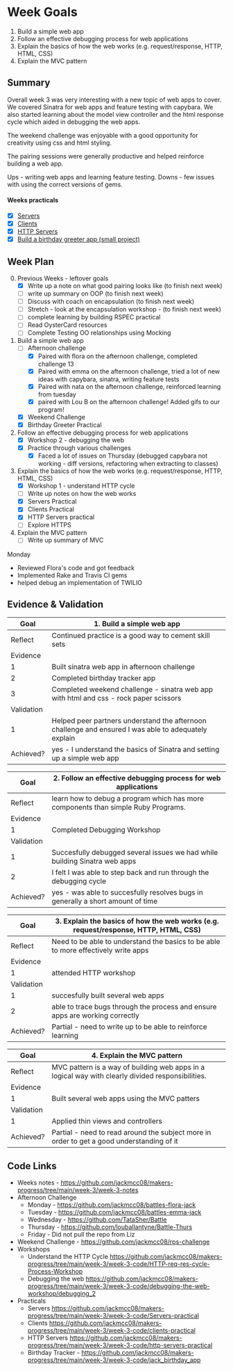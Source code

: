 # Week Goals

1. Build a simple web app
2. Follow an effective debugging process for web applications
3. Explain the basics of how the web works (e.g. request/response, HTTP, HTML, CSS)
4. Explain the MVC pattern

## Summary

Overall week 3 was very interesting with a new topic of web apps to cover. We covered Sinatra for web apps and feature testing with capybara. We also started learning about the model view controller and the html response cycle which aided in debugging the web apps.

The weekend challenge was enjoyable with a good opportunity for creativity using css and html styling.

The pairing sessions were generally productive and helped reinforce building a web app.

Ups - writing web apps and learning feature testing.
Downs - few issues with using the correct versions of gems.

#### Weeks practicals

- [x] [Servers](https://github.com/makersacademy/skills-workshops/blob/master/practicals/servers_and_clients/servers.md)
- [x] [Clients](https://github.com/makersacademy/skills-workshops/blob/master/practicals/servers_and_clients/clients.md)
- [x] [HTTP Servers](https://github.com/makersacademy/skills-workshops/blob/master/practicals/servers_and_clients/http_servers.md)
- [x] [Build a birthday greeter app (small project)](https://github.com/makersacademy/course/blob/master/intro_to_the_web/post_challenges/birthday_app.md)

## Week Plan

0. Previous Weeks - leftover goals
    - [x] Write up a note on what good pairing looks like (to finish next week)
    - [ ] write up summary on OOP (to finish next week)
    - [ ] Discuss with coach on encapsulation (to finish next week)
    - [ ] Stretch - look at the encapsulation workshop - (to finish next week)
    - [ ] complete learning by building RSPEC practical
    - [ ] Read OysterCard resources
    - [ ] Complete Testing OO relationships using Mocking

1. Build a simple web app
    - [ ] Afternoon challenge
        - [x] Paired with flora on the afternoon challenge, completed challenge 13
        - [x] Paired with emma on the afternoon challenge, tried a lot of new ideas with capybara, sinatra, writing feature tests
        - [x] Paired with nata on the afternoon challenge, reinforced learning from tuesday
        - [x] paired with Lou B on the afternoon challenge! Added gifs to our program!
    - [x] Weekend Challenge
    - [x] Birthday Greeter Practical
2. Follow an effective debugging process for web applications
    - [x] Workshop 2 - debugging the web
    - [x] Practice through various challenges
        - [x] Faced a lot of issues on Thursday (debugged capybara not working - diff versions, refactoring when extracting to classes)
3. Explain the basics of how the web works (e.g. request/response, HTTP, HTML, CSS)
    - [x] Workshop 1 - understand HTTP cycle
    - [ ] Write up notes on how the web works
    - [x] Servers Practical
    - [x] Clients Practical
    - [x] HTTP Servers practical
    - [ ] Explore HTTPS
4. Explain the MVC pattern
    - [ ] Write up summary of MVC

Monday
- Reviewed Flora's code and got feedback
- Implemented Rake and Travis CI gems
- helped debug an implementation of TWILIO


## Evidence & Validation

 | Goal  | **1. Build a simple web app** |
 |---|---|
 |Reflect| Continued practice is a good way to cement skill sets |
 | Evidence |
 | 1 | Built sinatra web app in afternoon challenge |
 | 2 | Completed birthday tracker app |
 | 3 | Completed weekend challenge - sinatra web app with html and css - rock paper scissors |
 | Validation|
 | 1 | Helped peer partners understand the afternoon challenge and ensured I was able to adequately explain |
 |Achieved?| yes - I understand the basics of Sinatra and setting up a simple web app |


  | Goal  | **2. Follow an effective debugging process for web applications** |
 |---|---|
 |Reflect| learn how to debug a program which has more components than simple Ruby Programs. |
 | Evidence |
 | 1 | Completed Debugging Workshop |
 | Validation|
 | 1 | Succesfully debugged several issues we had while building Sinatra web apps |
 | 2 | I felt I was able to step back and run through the debugging cycle |
  |Achieved?|  yes - was able to succesfully resolves bugs in generally a short amount of time |

   | Goal  | **3. Explain the basics of how the web works (e.g. request/response, HTTP, HTML, CSS)** |
 |---|---|
 |Reflect| Need to be able to understand the basics to be able to more effectively write apps |
 | Evidence |
 | 1 | attended HTTP workshop |
 | Validation|
 | 1 | succesfully built several web apps |
 | 2 | able to trace bugs through the process and ensure apps are working correctly |
  |Achieved?| Partial - need to write up to be able to reinforce learning |

   | Goal  | **4. Explain the MVC pattern** |
 |---|---|
 |Reflect| MVC pattern is a way of building web apps in a logical way with clearly divided responsibilities. |
 | Evidence |
 | 1 | Built several web apps using the MVC patters |
 | Validation|
 | 1 | Applied thin views and controllers |
  |Achieved?| Partial - need to read around the subject more in order to get a good understanding of it |


  ## Code Links

 - Weeks notes - https://github.com/jackmcc08/makers-progress/tree/main/week-3/week-3-notes
 - Afternoon Challenge
     - Monday - https://github.com/jackmcc08/battles-flora-jack
     - Tuesday - https://github.com/jackmcc08/battles-emma-jack
     - Wednesday - https://github.com/TataSher/Battle
     - Thursday - https://github.com/louballantyne/Battle-Thurs
     - Friday - Did not pull the repo from Liz
 - Weekend Challenge - https://github.com/jackmcc08/rps-challenge
 - Workshops
     - Understand the HTTP Cycle https://github.com/jackmcc08/makers-progress/tree/main/week-3/week-3-code/HTTP-req-res-cycle-Process-Workshop
     - Debugging the web https://github.com/jackmcc08/makers-progress/tree/main/week-3/week-3-code/debugging-the-web-workshop/debugging_2
 - Practicals
     - Servers https://github.com/jackmcc08/makers-progress/tree/main/week-3/week-3-code/Servers-practical
     - Clients https://github.com/jackmcc08/makers-progress/tree/main/week-3/week-3-code/clients-practical
     - HTTP Servers https://github.com/jackmcc08/makers-progress/tree/main/week-3/week-3-code/http-servers-practical
     - Birthday Tracker - https://github.com/jackmcc08/makers-progress/tree/main/week-3/week-3-code/jack_birthday_app
